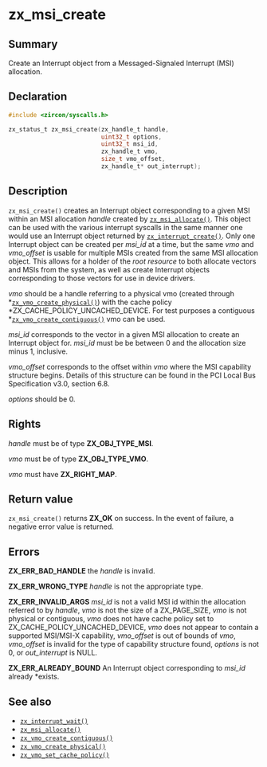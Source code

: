 <!-- Generated by zircon/scripts/update-docs-from-fidl, do not edit! -->
# zx_msi_create

## Summary

Create an Interrupt object from a Messaged-Signaled Interrupt (MSI) allocation.

## Declaration

```c
#include <zircon/syscalls.h>

zx_status_t zx_msi_create(zx_handle_t handle,
                          uint32_t options,
                          uint32_t msi_id,
                          zx_handle_t vmo,
                          size_t vmo_offset,
                          zx_handle_t* out_interrupt);
```

## Description

`zx_msi_create()` creates an Interrupt object corresponding to a given MSI
within an MSI allocation *handle* created by [`zx_msi_allocate()`]. This
object can be used with the various interrupt syscalls in the same manner one
would use an Interrupt object returned by [`zx_interrupt_create()`]. Only one
Interrupt object can be created per *msi_id* at a time, but the same *vmo* and
*vmo_offset* is usable for multiple MSIs created from the same MSI allocation
object. This allows for a holder of the *root resource* to both allocate vectors
and MSIs from the system, as well as create Interrupt objects corresponding to
those vectors for use in device drivers.

*vmo* should be a handle referring to a physical vmo (created through
*[`zx_vmo_create_physical()`]) with the cache policy
*ZX_CACHE_POLICY_UNCACHED_DEVICE. For test purposes a contiguous
*[`zx_vmo_create_contiguous()`] vmo can be used.

*msi_id* corresponds to the vector in a given MSI allocation to create an Interrupt
object for. *msi_id* must be be between 0 and the allocation size minus 1, inclusive.

*vmo_offset* corresponds to the offset within *vmo* where the MSI capability
structure begins. Details of this structure can be found in the PCI Local Bus
Specification v3.0, section 6.8.

*options* should be 0.

## Rights

*handle* must be of type **ZX_OBJ_TYPE_MSI**.

*vmo* must be of type **ZX_OBJ_TYPE_VMO**.

*vmo* must have **ZX_RIGHT_MAP**.

## Return value

`zx_msi_create()` returns **ZX_OK** on success. In the event of failure, a
negative error value is returned.

## Errors

**ZX_ERR_BAD_HANDLE** the *handle* is invalid.

**ZX_ERR_WRONG_TYPE** *handle* is not the appropriate type.

**ZX_ERR_INVALID_ARGS** *msi_id* is not a valid MSI id within the allocation
referred to by *handle*, *vmo* is not the size of a ZX_PAGE_SIZE, *vmo* is
not physical or contiguous, *vmo* does not have cache policy set to
ZX_CACHE_POLICY_UNCACHED_DEVICE, *vmo* does not appear to contain a supported
MSI/MSI-X capability, *vmo_offset* is out of bounds of *vmo*, *vmo_offset* is
invalid for the type of capability structure found, *options* is not 0, or
*out_interrupt* is NULL.

**ZX_ERR_ALREADY_BOUND** An Interrupt object corresponding to *msi_id* already
*exists.

## See also

 - [`zx_interrupt_wait()`]
 - [`zx_msi_allocate()`]
 - [`zx_vmo_create_contiguous()`]
 - [`zx_vmo_create_physical()`]
 - [`zx_vmo_set_cache_policy()`]

[`zx_interrupt_create()`]: interrupt_create.md
[`zx_interrupt_wait()`]: interrupt_wait.md
[`zx_msi_allocate()`]: msi_allocate.md
[`zx_vmo_create_contiguous()`]: vmo_create_contiguous.md
[`zx_vmo_create_physical()`]: vmo_create_physical.md
[`zx_vmo_set_cache_policy()`]: vmo_set_cache_policy.md

